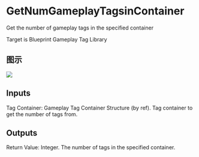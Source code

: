 # GetNumGameplayTagsinContainer

Get the number of gameplay tags in the specified container

Target is Blueprint Gameplay Tag Library

## 图示

![]($-20221218-19092468.png)

## Inputs

Tag Container: Gameplay Tag Container Structure (by ref). Tag container to get the number of tags from.  

## Outputs

Return Value: Integer. The number of tags in the specified container.

